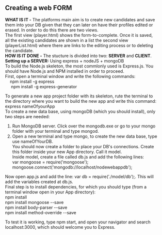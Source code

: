<h2>Creating a web FORM</h2>
<b>WHAT IS IT -</b> The platforms main aim is to create new candidates and save them into your DB given that they can later on have their profiles edited or erased. In order to do this there are two views.<br>
The first view (player.html) shows the form-to-complete. Once it is saved, all the existing candidates are shown in a list the second view (playerList.html) where there are links to the editing process or to deleting the candidate.
<br>
<b>HOW IS IT DONE -</b> The stucture is divided into two: <b>SERVER</b> and <b>CLIENT</b>. <br>
<b>Setting up a SERVER:</b> Using express + nodeJS + mongoDB<br>
To build the Node.js skeleton, the most commlonly used is Express.js. You should have Node.js and NPM installed in order to proceed.<br>
First, open a terminal window and write the following commands: <br>&nbsp;&nbsp;&nbsp; npm install -g express <br> &nbsp;&nbsp;&nbsp;&nbsp; npm install -g express-generator<br>

To generate a new app project folder with its skeleton, rute the terminal to the directory where you want to build the new app and write this command: express nameOfyourApp<br>
To create a new data base, using mongoDB (which you should install), only two steps are needed:<br>
1. Run MongoDB server. Click over the mongodb.exe or go to your mongo folder with your terminal and type mongod. <br>
2. Open a new terminal and type mongo, to create the new data base, type use nameOfYourDB. <br>
You should now create a folder to place your DB's connections. Create this folder inside your new App directory. Call it model. <br>
Inside model, create a file called db.js and add the following lines:<br>
var mongoose = require('mongoose'); <br>
mongoose.connect('mongodb://localhost/nodewebappdb'); <br>

Now open app.js and add the line: var db = require('./model/db');. This will add the variables created at db.js. <br>
Final step is to install dependencies, for which you should type (from a terminal window open in your App directory):<br>
npm install<br>
npm install mongoose --save<br>
npm install body-parser --save<br>
npm install method-override --save<br>

To test it is working, type npm start, and open your navigator and search localhost:3000, which should welcome you to Express.<br>
